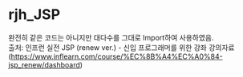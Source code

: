 # rjh_JSP
완전히 같은 코드는 아니지만 대다수를 그대로 Import하여 사용하였음.<br/>
출처: 인프런 실전 JSP (renew ver.) - 신입 프로그래머를 위한 강좌 강의자료
(https://www.inflearn.com/course/%EC%8B%A4%EC%A0%84-jsp_renew/dashboard)
